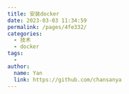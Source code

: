 ```yaml
---
title: 安装docker
date: 2023-03-03 11:34:59
permalink: /pages/4fe332/
categories:
  - 技术
  - docker
tags:
  - 
author: 
  name: Yan
  link: https://github.com/chansanya
---
```

